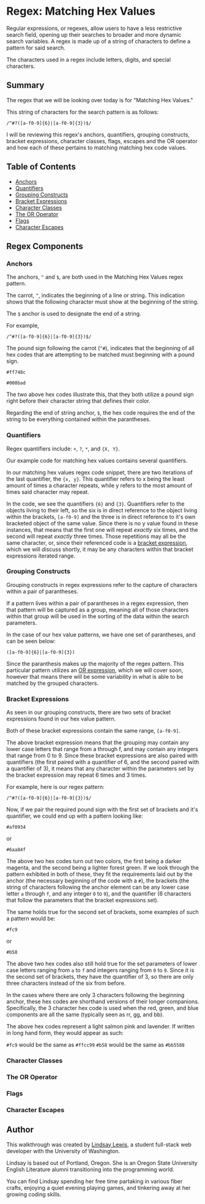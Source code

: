 # Regex: Matching Hex Values 

Regular expressions, or regexes, allow users to have a less restrictive search field, opening up their searches to broader and more dynamic search variables. A regex is made up of a string of characters to define a pattern for said search.

The characters used in a regex include letters, digits, and special characters.

## Summary

The regex that we will be looking over today is for "Matching Hex Values." 

This string of characters for the search pattern is as follows:

`/^#?([a-f0-9]{6}|[a-f0-9]{3})$/`

I will be reviewing this regex's anchors, quantifiers, grouping constructs, bracket expressions, character classes, flags, escapes and the OR operator and how each of these pertains to matching matching hex code values.


## Table of Contents

- [Anchors](#anchors)
- [Quantifiers](#quantifiers)
- [Grouping Constructs](#grouping-constructs)
- [Bracket Expressions](#bracket-expressions)
- [Character Classes](#character-classes)
- [The OR Operator](#the-or-operator)
- [Flags](#flags)
- [Character Escapes](#character-escapes)

## Regex Components

### Anchors

The anchors, `^` and `$`, are both used in the Matching Hex Values regex pattern.

The carrot, `^`, indicates the beginning of a line or string. This indication shows that the following character must show at the beginning of the string.

The `$` anchor is used to designate the end of a string. 

For example,

`/^#?([a-f0-9]{6}|[a-f0-9]{3})$/`

The pound sign following the carrot (`^#`), indicates that the beginning of all hex codes that are attempting to be matched must beginning with a pound sign.

`#ff748c`

`#000bad`

The two above hex codes illustrate this, that they both utilize a pound sign right before their character string that defines their color. 

Regarding the end of string anchor, `$`, the hex code requires the end of the string to be everything contained within the parantheses.

### Quantifiers

Regex quantifiers include:
`+`, `?`, `*`, and `{X, Y}`.

Our example code for matching hex values contains several quantifiers. 

In our matching hex values regex code snippet, there are two iterations of the last quantifier, the `{x, y}`. This quantifier refers to x being the least amount of times a character repeats, while y refers to the most amount of times said character may repeat. 

In the code, we see the quantifiers `{6}` and `{3}`. Quantifiers refer to the objects living to their left, so the six is in direct reference to the object living within the brackets, `[a-f0-9]` and the three is in direct reference to it's own bracketed object of the same value. Since there is no y value found in these instances, that means that the first one will repeat *exactly* six times, and the second will repeat *exactly* three times. Those repetitions may all be the same character, or, since their referenced code is a [bracket expression](#bracket-expressions), which we will discuss shortly, it may be any characters within that bracket expressions iterated range.

### Grouping Constructs

Grouping constructs in regex expressions refer to the capture of characters within a pair of parantheses. 

If a pattern lives within a pair of parantheses in a regex expression, then that pattern will be captured as a group, meaning all of those characters within that group will be used in the sorting of the data within the search parameters. 

In the case of our hex value patterns, we have one set of parantheses, and can be seen below:

`([a-f0-9]{6}|[a-f0-9]{3})`

Since the paranthesis makes up the majority of the regex pattern. This particular pattern utilizes an [OR expression](#the-or-operator), which we will cover soon, however that means there will be some variability in what is able to be matched by the grouped characters.

### Bracket Expressions

As seen in our grouping constructs, there are two sets of bracket expressions found in our hex value pattern. 

Both of these bracket expressions contain the same range, `[a-f0-9]`.

The above bracket expression means that the grouping may contain any lower case letters that range from a through f, and may contain any integers that range from 0 to 9. Since these bracket expressions are also paired with quantifiers (the first paired with a quantifier of 6, and the second paired with a quantifier of 3), it means that any character within the parameters set by the bracket expression may repeat 6 times and 3 times. 

For example, here is our regex pattern:

`/^#?([a-f0-9]{6}|[a-f0-9]{3})$/`

Now, if we pair the required pound sign with the first set of brackets and it's quantifier, we could end up with a pattern looking like:

`#af0934`

or

`#6aa84f`

The above two hex codes turn out two colors, the first being a darker magenta, and the second being a lighter forest green. If we look through the pattern exhibited in both of these, they fit the requirements laid out by the anchor (the necessary beginning of the code with a `#`), the brackets (the string of characters following the anchor element can be any lower case letter `a` through `f`, and any integer `0` to `9`), and the quantifier (6 characters that follow the parameters that the bracket expressions set).

The same holds true for the second set of brackets, some examples of such a pattern would be:

`#fc9`

or

`#b58`

The above two hex codes also still hold true for the set parameters of lower case letters ranging from `a` to `f` and integers ranging from `0` to `9`. Since it is the second set of brackets, they have the quantifier of 3, so there are only three characters instead of the six from before. 

In the cases where there are only 3 characters following the beginning anchor, these hex codes are shorthand versions of their longer companions. Specifically, the 3 character hex code is used when the red, green, and blue components are all the same (typically seen as rr, gg, and bb).

The above hex codes represent a light salmon pink and lavender. If written in long hand form, they would appear as such:

`#fc9` would be the same as `#ffcc99`
`#b58` would be the same as `#bb5588`


### Character Classes

### The OR Operator

### Flags

### Character Escapes

## Author

This walkthrough was created by [Lindsay Lewis](https://github.com/lindslewis), a student full-stack web developer with the University of Washington. 

Lindsay is based out of Portland, Oregon. She is an Oregon State University English Literature alumni transitioning into the programming world.

You can find Lindsay spending her free time partaking in various fiber crafts, enjoying a quiet evening playing games, and tinkering away at her growing coding skills.
